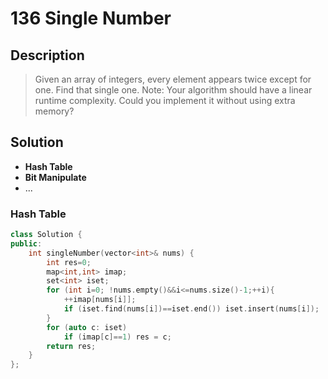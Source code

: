 # 136 Single Number

## Description
> Given an array of integers, every element appears twice except for one. 
> Find that single one.
> Note:
> Your algorithm should have a linear runtime complexity. Could you
> implement it without using extra memory?


## Solution
- **Hash Table**
- **Bit Manipulate**
- ...

### Hash Table
```C++
class Solution {
public:
    int singleNumber(vector<int>& nums) {
        int res=0;
        map<int,int> imap;
        set<int> iset;
        for (int i=0; !nums.empty()&&i<=nums.size()-1;++i){
            ++imap[nums[i]];
            if (iset.find(nums[i])==iset.end()) iset.insert(nums[i]);
        }
        for (auto c: iset)
            if (imap[c]==1) res = c;
        return res;
    }
};
```
